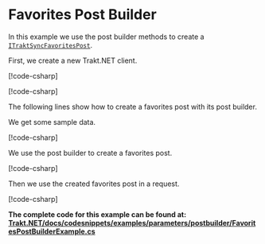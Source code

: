 # Favorites Post Builder

In this example we use the post builder methods to create a [`ITraktSyncFavoritesPost`](xref:TraktNet.Objects.Post.Syncs.Favorites.ITraktSyncFavoritesPost).

First, we create a new Trakt.NET client.

[!code-csharp[](../../../codesnippets/examples/parameters/postbuilder/FavoritesPostBuilderExample.cs#L19-L25)]

[!code-csharp[](../../../codesnippets/examples/parameters/postbuilder/FavoritesPostBuilderExample.cs#L27-L28)]

The following lines show how to create a favorites post with its post builder.

We get some sample data.

[!code-csharp[](../../../codesnippets/examples/parameters/postbuilder/FavoritesPostBuilderExample.cs#L33-L34)]

We use the post builder to create a favorites post.

[!code-csharp[](../../../codesnippets/examples/parameters/postbuilder/FavoritesPostBuilderExample.cs#L37-L40)]

Then we use the created favorites post in a request.

[!code-csharp[](../../../codesnippets/examples/parameters/postbuilder/FavoritesPostBuilderExample.cs#L44-L44)]

__The complete code for this example can be found at: [Trakt.NET/docs/codesnippets/examples/parameters/postbuilder/FavoritesPostBuilderExample.cs](https://github.com/henrikfroehling/Trakt.NET/tree/release-1.4.0/docs/codesnippets/examples/parameters/postbuilder/FavoritesPostBuilderExample.cs)__
